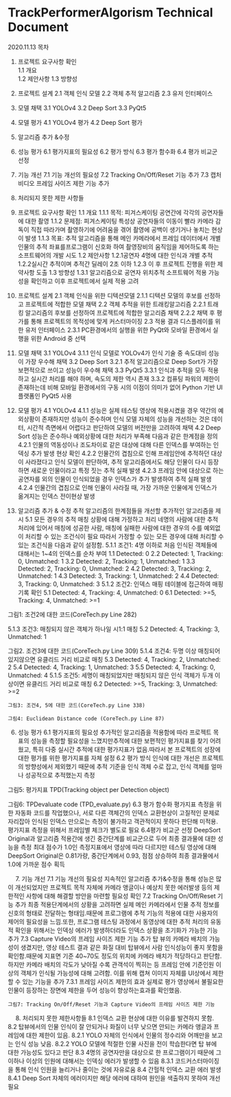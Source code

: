 # TrackPerformerAlgorism Technical Document

2020.11.13
목차
1.	프로젝트 요구사항 확인   
1.1	개요   
1.2	제안사항
1.3	방향성
2.	프로젝트 설계
2.1 객체 인식 모델
2.2 객체 추적 알고리즘
2.3 유저 인터페이스
3. 모델 채택
3.1 YOLOv4
  3.2 Deep Sort
  3.3 PyQt5
4. 모델 평가
4.1 YOLOv4 평가
  4.2 Deep Sort 평가
5. 알고리즘 추가 &수정
6. 성능 평가
6.1 평가지표의 필요성
  6.2 평가 방식
  6.3 평가 함수화
  6.4 평가 비교군 선정
7. 기능 개선
7.1 기능 개선의 필요성
  7.2 Tracking On/Off/Reset 기능 추가
   7.3 캡처 비디오 프레임 사이즈 제한 기능 추가
8. 처리되지 못한 제한 사항들
 
1. 프로젝트 요구사항 확인
1.1 개요
1.1.1 목적: 피겨스케이팅 공연간에 각각의 공연자들에 대한 촬영
1.1.2 문제점: 피겨스케이팅 특성상 공연자들의 이동이 빨라 카메라 감독이 직접 따라가며 촬영하기에 어려움을 겪어 촬영에 공백이 생기거나 놓치는 현상이 발생
1.1.3 목표: 추적 알고리즘을 통해 메인 카메라에서 프레임 데이터에서 개별 인물의 추적 좌표를프로그램이 신호화 하여 촬영장비의 움직임을 제어하도록 하는 소프트웨어의 개발 시도
1.2 제안사항
1.2.1공연자 4명에 대한 인식과 개별 추적
1.2.2실시간 추적이며 추적간 딜레이 2초 이하
1.2.3 이 후 프로젝트 진행을 위한 제약사항 도출
1.3 방향성
1.3.1 알고리즘으로 공연자 위치추적 소프트웨어 적용 가능성을 확인하고 이후 프로젝트에서 실제 적용 고려

2. 프로젝트 설계
2.1 객체 인식을 위한 디텍션모델
2.1.1 디텍션 모델의 후보를 선정하고 프로젝트에 적합한 모델 채택
2.2 객체 추적을 위한 트래킹알고리즘
2.2.1 트래킹 알고리즘의 후보를 선정하여 프로젝트에 적합한 알고리즘 채택
2.2.2 채택 후 평가를 통해 프로젝트의 목적성에 맞게 커스터마이징
2.3 적용 결과 디스플레이를 위한 유저 인터페이스
2.3.1 PC환경에서의 실행을 위한 PyQt와 모바일 환경에서 실행을 위한 Android 중 선택
 
3. 모델 채택
3.1 YOLOv4
3.1.1 인식 모델로 YOLOv4가 인식 기술 중 속도대비 성능이 가장 우수해 채택
3.2 Deep Sort
 3.2.1 추적 알고리즘으로 Deep Sort가 가장 보편적으로 쓰이고 성능이 우수해 채택
3.3 PyQt5
3.3.1 인식과 추적을 모두 적용하고 실시간 처리를 해야 하며, 속도의 제한 역시 존재
3.3.2 컴퓨팅 파워의 제한이 존재하는데 비해 모바일 환경에서의 구동 시의 이점이 의미가 없어 Python 기반 UI 플랫폼인 PyQt5 사용

4. 모델 평가
4.1 YOLOv4
4.1.1 성능은 실제 테스팅 영상에 적용시켰을 경우 약간의 예외상황이 존재하지만 성능이 준수하며 인식 모델 자체의 성능을 개선하는 것은 데이터, 시간적 측면에서 어렵다고 판단하여 모델의 버전만을 고려하여 채택
4.2 Deep Sort
성능은 준수하나 예외상황에 대한 처리가 부족해 다음과 같은 한계점을 정의
4.2.1 인물의 역동성이나 조도차이로 같은 대상에 대해 다른 인덱스를 부여하는 인덱싱 추가 발생 현상 확인
4.2.2 인물간의 겹침으로 인해 프레임안에 추적하던 대상이 사라졌다고 인식 모델이 판단하여, 추적 알고리즘에서도 해당 인물이 다시 등장하면 새로운 인물이라고 특정 짓는 추적 실패 발생
4.2.3 프레임 안에 대상으로 하는 공연자를 외의 인물이 인식되었을 경우 인덱스가 추가 발생하여 추적 실패 발생
4.2.4 인물간의 겹침으로 인해 인물이 사라질 때, 가장 가까운 인물에게 인덱스가 옮겨지는 인덱스 전이현상 발생
 
5. 알고리즘 추가 & 수정
추적 알고리즘의 한계점들을 개선할 추가적인 알고리즘을 제시
5.1 모든 경우의 추적 매칭 상황에 대해 가정하고 처리
네명의 사람에 대한 추적 처리에 있어서 매칭에 성공한 사람, 매칭에 실패한 사람에 대한 경우의 수를 예외없이 처리할 수 있는 조건식이 필요
따라서 가정할 수 있는 모든 경우에 대해 처리할 수 있는 조건식을 다음과 같이 설정함.
5.1.1 조건1: 4명 이하로 처음 인식된 객체들에 대해서는 1~4의 인덱스를 순차 부여
1.1 Detected: 0
2.2 Detected: 1, Tracking: 0, Unmatched: 1
3.2 Detected: 2, Tracking: 1, Unmatched: 1
3.3 Detected: 2, Tracking: 0, Unmatched: 2
4.2 Detected: 3, Tracking: 2, Unmatched: 1
4.3 Detected: 3, Tracking: 1, Unmatched: 2
4.4 Detected: 3, Tracking: 0, Unmatched: 3
5.1.2 조건2: 인덱스 매핑 테이블에 접근하여 매핑 기록 확인
5.1 Detected: 4, Tracking: 4, Unmatched: 0
6.1 Detected: >=5, Tracking: 4, Unmatched: >=1
 
그림1: 조건2에 대한 코드(CoreTech.py Line 282)
 
5.1.3 조건3: 매칭되지 않은 객체가 하나일 시1:1 매칭
5.2 Detected: 4, Tracking: 3, Unmatched: 1
 
그림2. 조건3에 대한 코드(CoreTech.py Line 309)
5.1.4 조건4: 두명 이상 매칭되어있지않으면 유클리드 거리 비교로 매칭
5.3 Detected: 4, Tracking: 2, Unmatched: 2
5.4 Detected: 4, Tracking: 1, Unmatched: 3
5.5 Detected: 4, Tracking: 0, Unmatched: 4
5.1.5 조건5: 세명이 매칭되었지만 매칭되지 않은 인식 객체가 두개 이상이면 유클리드 거리 비교로 매칭
6.2 Detected: >=5, Tracking: 3, Unmatched: >=2
 
 
	그림3: 조건4, 5에 대한 코드(CoreTech.py Line 338) 
 
	그림4: Euclidean Distance code (CoreTech.py Line 87)
6. 성능 평가
6.1 평가지표의 필요성
추가적인 알고리즘을 적용함에 따라 프로젝트 목표의 성능을 측정할 필요성을 느꼈지만추적에 대한 보편적인 평가지표를 찾기 어려웠고, 특히 다중 실시간 추적에 대한 평가지표가 없음.따라서 본 프로젝트의 성장에 대한 평가를 위한 평가지표를 자체 설정
6.2 평가 방식
인식에 대한 개선은 프로젝트의 방향성에서 제외했기 때문에 추적 기준을 인식 객체 수로 잡고, 인식 객체를 얼마나 성공적으로 추적했는지 측정
 
그림5: 평가지표 TPD(Tracking object per Detection object)
 
그림6: TPDevaluate code (TPD_evaluate.py)
6.3 평가 함수화
평가지표 측정을 위한 자동화 코드를 작업했으나, 서로 다른 객체간의 인덱스 교환현상이 고질적인 문제로 자리잡아 인식된 인덱스 만으로는 측정이 불가하고 객관적이지 못하다 판단해 미적용. 평가지표 측정을 위해서 프레임별 체크가 별도로 필요
6.4평가 비교군 선정
DeepSort Original과 알고리즘 적용간에 생긴 중간단계를 비교군으로 두어 최종 결과물에 대한 성능을 측정
최대 점수가 1.0인 측정지표에서 영상에 따라 다르지만 테스팅 영상에 대해 DeepSort Original은 0.81가량, 중간단계에서 0.93, 점점 상승하여 최종 결과물에서 1.0에 가까운 점수 획득
 
 
7. 기능 개선
7.1 기능 개선의 필요성
지속적인 알고리즘 추가&수정을 통해 성능은 많이 개선되었지만 프로젝트 목적 자체에 카메라 앵글이나 예상치 못한 에러발생 등의 제한적인 사항에 대해 해결할 방안을 마련할 필요성 확인
7.2 Tracking On/Off/Reset 기능 추가
최종 적용단계에서의 상황을 고려하면 실제 메인 카메라에서 인물 추적 정보를 신호의 형태로 전달하는 형태임.때문에 프로그램에 추적 기능의 적용에 대한 사용자의 제어의 필요성을 느낌.또한, 프로그램 테스팅 과정에서 동영상에 대한 추적 처리의 유동적 확인을 위해서는 인덱싱 에러가 발생하더라도 인덱스 상황을 초기화가 가능한 기능 추가
7.3 Capture Video의 프레임 사이즈 제한 기능 추가
탑 뷰의 카메라 배치의 가능성이 생겼지만, 영상 테스트 결과 같은 화질 대비 탑뷰에서 사람 인식성능이 좋지 못함을 확인함.때문에 지표면 기준 40~70도 정도의 위치에 카메라 배치가 적당하다고 판단함.하지만 카메라 배치의 각도가 낮아질 수록 관객석이 찍히는 등 프레임 안에 기준인원 이상의 객체가 인식될 가능성에 대해 고려함. 이를 위해 캡쳐 이미지 자체를 UI상에서 제한할 수 있는 기능을 추가
7.3.1 프레임 사이즈 제한의 효과
실제로 평가 영상에서 불필요한 인물이 등장하는 장면에 제한을 두어 성능이 향상하는효과를 확인했음.
 
	그림7: Tracking On/Off/Reset 기능과 Capture Video의 프레임 사이즈 제한 기능

 
8. 처리되지 못한 제한사항들
8.1 인덱스 교환 현상에 대한 이유를 발견하지 못함.
8.2 탑뷰에서의 인물 인식이 잘 안되거나 화질이 너무 낮으면 안되는 카메라 앵글과 프레임에 대한 제한이 있음. 
  8.2.1 YOLO 자체의 인식에서 인물의 정수리와 어깨만을 보고는 인식 성능 낮음.
 8.2.2 YOLO 모델에 적절한 인물 사진을 전이 학습한다면 탑 뷰에 대한 가능성도 있다고 판단
 8.3 4명의 공연자만을 대상으로 한 프로그램이기 때문에 그 이하나 이상의 인원에 대해서는 인덱싱 에러가 발생할 수 있음
	8.3.1 코드커스터마이징을 통해 인식 인원을 늘리거나 줄이는 것에 자유로움
8.4 간헐적 인덱스 교환 에러 발생
 8.4.1 Deep Sort 자체의 에러이지만 해당 에러에 대하여 원인을 색출하지 못하여 개선필요
